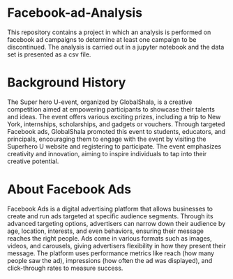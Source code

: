 # Facebook-ad-Analysis
This repository contains a project in which an analysis is performed on facebook ad campaigns to determine at least one campaign to be discontinued. The analysis is carried out in a jupyter notebook and the data set is presented as a csv file.

# Background History 
The Super hero U-event, organized by GlobalShala, is a creative competition aimed at empowering participants to showcase their talents and ideas. The event offers various exciting prizes, including a trip to New York, internships, scholarships, and gadgets or vouchers. 
Through targeted Facebook ads, GlobalShala promoted this event to students, educators, and principals, encouraging them to engage with the event by visiting the Superhero U website and registering to participate. The event emphasizes creativity and innovation, aiming to inspire individuals to tap into their creative potential.

# About Facebook Ads
Facebook Ads is a digital advertising platform that allows businesses to create and run ads targeted at specific audience segments. Through its advanced targeting options, advertisers can narrow down their audience by age, location, interests, and even behaviors, ensuring their message reaches the right people. Ads come in various formats such as images, videos, and carousels, giving advertisers flexibility in how they present their message.
The platform uses performance metrics like reach (how many people saw the ad), impressions (how often the ad was displayed), and click-through rates to measure success. 
